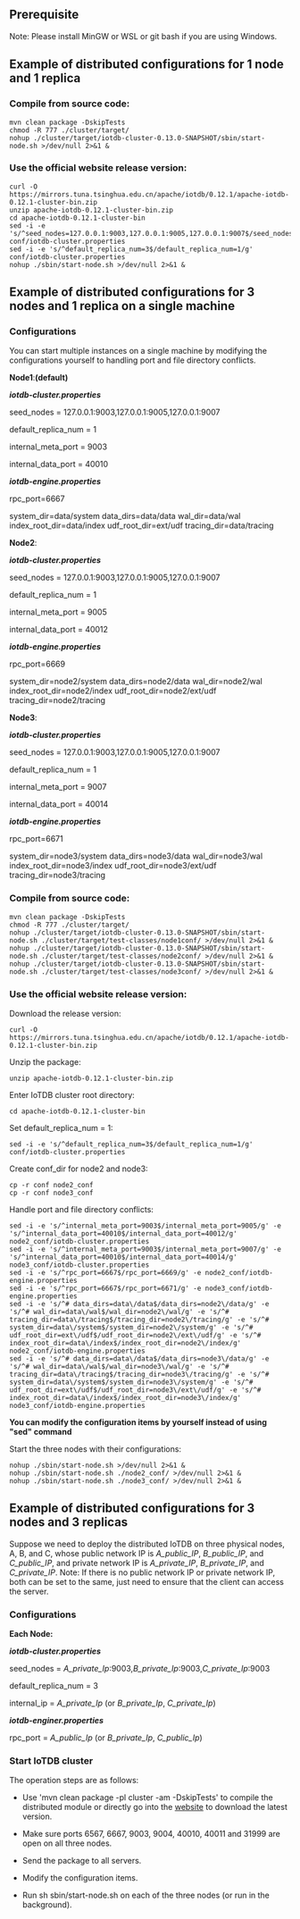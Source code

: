 <!--

    Licensed to the Apache Software Foundation (ASF) under one
    or more contributor license agreements.  See the NOTICE file
    distributed with this work for additional information
    regarding copyright ownership.  The ASF licenses this file
    to you under the Apache License, Version 2.0 (the
    "License"); you may not use this file except in compliance
    with the License.  You may obtain a copy of the License at
    
        http://www.apache.org/licenses/LICENSE-2.0
    
    Unless required by applicable law or agreed to in writing,
    software distributed under the License is distributed on an
    "AS IS" BASIS, WITHOUT WARRANTIES OR CONDITIONS OF ANY
    KIND, either express or implied.  See the License for the
    specific language governing permissions and limitations
    under the License.

-->

## Prerequisite
Note: Please install MinGW or WSL or git bash if you are using Windows.

## Example of distributed configurations for 1 node and 1 replica

### Compile from source code:

```
mvn clean package -DskipTests
chmod -R 777 ./cluster/target/
nohup ./cluster/target/iotdb-cluster-0.13.0-SNAPSHOT/sbin/start-node.sh >/dev/null 2>&1 &
```

### Use the official website release version:

```
curl -O https://mirrors.tuna.tsinghua.edu.cn/apache/iotdb/0.12.1/apache-iotdb-0.12.1-cluster-bin.zip
unzip apache-iotdb-0.12.1-cluster-bin.zip
cd apache-iotdb-0.12.1-cluster-bin
sed -i -e 's/^seed_nodes=127.0.0.1:9003,127.0.0.1:9005,127.0.0.1:9007$/seed_nodes=127.0.0.1:9003/g' conf/iotdb-cluster.properties
sed -i -e 's/^default_replica_num=3$/default_replica_num=1/g' conf/iotdb-cluster.properties
nohup ./sbin/start-node.sh >/dev/null 2>&1 &
```

## Example of distributed configurations for 3 nodes and 1 replica on a single machine

### Configurations

You can start multiple instances on a single machine by modifying the configurations yourself to handling port and file directory conflicts.

**Node1**:**(default)**

***iotdb-cluster.properties***

seed_nodes = 127.0.0.1:9003,127.0.0.1:9005,127.0.0.1:9007

default_replica_num = 1

internal_meta_port = 9003

internal_data_port = 40010

***iotdb-engine.properties***

rpc_port=6667

system_dir=data/system
data_dirs=data/data
wal_dir=data/wal
index_root_dir=data/index
udf_root_dir=ext/udf
tracing_dir=data/tracing

**Node2**:

***iotdb-cluster.properties***

seed_nodes = 127.0.0.1:9003,127.0.0.1:9005,127.0.0.1:9007

default_replica_num = 1

internal_meta_port = 9005

internal_data_port = 40012

***iotdb-engine.properties***

rpc_port=6669

system_dir=node2/system
data_dirs=node2/data
wal_dir=node2/wal
index_root_dir=node2/index
udf_root_dir=node2/ext/udf
tracing_dir=node2/tracing

**Node3**:

***iotdb-cluster.properties***

seed_nodes = 127.0.0.1:9003,127.0.0.1:9005,127.0.0.1:9007

default_replica_num = 1

internal_meta_port = 9007

internal_data_port = 40014

***iotdb-engine.properties***

rpc_port=6671

system_dir=node3/system
data_dirs=node3/data
wal_dir=node3/wal
index_root_dir=node3/index
udf_root_dir=node3/ext/udf
tracing_dir=node3/tracing

### Compile from source code:

```
mvn clean package -DskipTests
chmod -R 777 ./cluster/target/
nohup ./cluster/target/iotdb-cluster-0.13.0-SNAPSHOT/sbin/start-node.sh ./cluster/target/test-classes/node1conf/ >/dev/null 2>&1 &
nohup ./cluster/target/iotdb-cluster-0.13.0-SNAPSHOT/sbin/start-node.sh ./cluster/target/test-classes/node2conf/ >/dev/null 2>&1 &
nohup ./cluster/target/iotdb-cluster-0.13.0-SNAPSHOT/sbin/start-node.sh ./cluster/target/test-classes/node3conf/ >/dev/null 2>&1 &
```
### Use the official website release version:

Download the release version:
```
curl -O https://mirrors.tuna.tsinghua.edu.cn/apache/iotdb/0.12.1/apache-iotdb-0.12.1-cluster-bin.zip
```

Unzip the package:

```
unzip apache-iotdb-0.12.1-cluster-bin.zip
```

Enter IoTDB cluster root directory:

```
cd apache-iotdb-0.12.1-cluster-bin
```

Set default_replica_num = 1:

```
sed -i -e 's/^default_replica_num=3$/default_replica_num=1/g' conf/iotdb-cluster.properties
```

Create conf_dir for node2 and node3:

```
cp -r conf node2_conf
cp -r conf node3_conf
```

Handle port and file directory conflicts:

```
sed -i -e 's/^internal_meta_port=9003$/internal_meta_port=9005/g' -e 's/^internal_data_port=40010$/internal_data_port=40012/g' node2_conf/iotdb-cluster.properties
sed -i -e 's/^internal_meta_port=9003$/internal_meta_port=9007/g' -e 's/^internal_data_port=40010$/internal_data_port=40014/g' node3_conf/iotdb-cluster.properties
sed -i -e 's/^rpc_port=6667$/rpc_port=6669/g' -e node2_conf/iotdb-engine.properties
sed -i -e 's/^rpc_port=6667$/rpc_port=6671/g' -e node3_conf/iotdb-engine.properties
sed -i -e 's/^# data_dirs=data\/data$/data_dirs=node2\/data/g' -e 's/^# wal_dir=data\/wal$/wal_dir=node2\/wal/g' -e 's/^# tracing_dir=data\/tracing$/tracing_dir=node2\/tracing/g' -e 's/^# system_dir=data\/system$/system_dir=node2\/system/g' -e 's/^# udf_root_dir=ext\/udf$/udf_root_dir=node2\/ext\/udf/g' -e 's/^# index_root_dir=data\/index$/index_root_dir=node2\/index/g' node2_conf/iotdb-engine.properties
sed -i -e 's/^# data_dirs=data\/data$/data_dirs=node3\/data/g' -e 's/^# wal_dir=data\/wal$/wal_dir=node3\/wal/g' -e 's/^# tracing_dir=data\/tracing$/tracing_dir=node3\/tracing/g' -e 's/^# system_dir=data\/system$/system_dir=node3\/system/g' -e 's/^# udf_root_dir=ext\/udf$/udf_root_dir=node3\/ext\/udf/g' -e 's/^# index_root_dir=data\/index$/index_root_dir=node3\/index/g' node3_conf/iotdb-engine.properties
```

**You can modify the configuration items by yourself instead of using "sed" command**

Start the three nodes with their configurations:


```
nohup ./sbin/start-node.sh >/dev/null 2>&1 &
nohup ./sbin/start-node.sh ./node2_conf/ >/dev/null 2>&1 &
nohup ./sbin/start-node.sh ./node3_conf/ >/dev/null 2>&1 &
```



## Example of distributed configurations for 3 nodes and 3 replicas

Suppose we need to deploy the distributed IoTDB on three physical nodes, A, B, and C, whose public network IP is *A_public_IP*, *B_public_IP*, and *C_public_IP*, and private network IP is *A_private_IP*, *B_private_IP*, and *C_private_IP*.
Note: If there is no public network IP or private network IP, both can be set to the same, just need to ensure that the client can access the server.

### Configurations

**Each Node:**

***iotdb-cluster.properties***

seed_nodes = *A_private_Ip*:9003,*B_private_Ip*:9003,*C_private_Ip*:9003

default_replica_num = 3

internal_ip = *A_private_Ip* (or *B_private_Ip*, *C_private_Ip*)

***iotdb-enginer.properties***

rpc_port = *A_public_Ip* (or *B_private_Ip*, *C_public_Ip*)

### Start IoTDB cluster

The operation steps are as follows:

* Use 'mvn clean package -pl cluster -am -DskipTests' to compile the distributed module or directly go into the [website](https://iotdb.apache.org/Download/) to download the latest version.
* Make sure ports 6567, 6667, 9003, 9004, 40010, 40011 and 31999 are open on all three nodes.

* Send the package to all servers.

* Modify the configuration items.
* Run sh sbin/start-node.sh on each of the three nodes (or run in the background).
